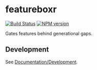 <!-- {{Top}} -->
# featureboxr
[![Build Status](https://travis-ci.org/FullScreenShenanigans/featureboxr.svg?branch=master)](https://travis-ci.org/FullScreenShenanigans/featureboxr)
[![NPM version](https://badge.fury.io/js/featureboxr.svg)](http://badge.fury.io/js/featureboxr)

Gates features behind generational gaps.
<!-- {{/Top}} -->

<!-- {{Development}} -->
## Development

See [Documentation/Development](https://github.com/FullScreenShenanigans/Documentation).


<!-- {{/Development}} -->
